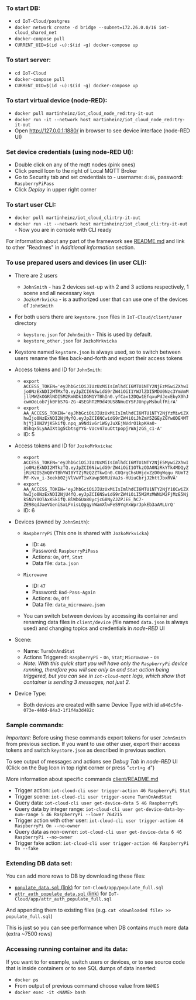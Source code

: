 ### To start DB:
* `cd IoT-Cloud/postgres`
* `docker network create -d bridge --subnet=172.26.0.0/16 iot-cloud_shared_net`
* `docker-compose pull`
* `CURRENT_UID=$(id -u):$(id -g) docker-compose up`

### To start server:
* `cd IoT-Cloud`
* `docker-compose pull`
* `CURRENT_UID=$(id -u):$(id -g) docker-compose up`

### To start virtual device (node-RED):
* `docker pull martinheinz/iot_cloud_node_red:try-it-out`
* `docker run -it --network host martinheinz/iot_cloud_node_red:try-it-out`
* Open <http://127.0.0.1:1880/> in browser to see device interface (node-RED UI)

### Set device credentials (using node-RED UI):
* Double click on any of the mqtt nodes (pink ones)
* Click pencil Icon to the right of Local MQTT Broker
* Go to Security tab and set credentials to - username: `d:46`, password: `RaspberryPiPass`
* Click _Deploy_ in upper right corner

### To start user CLI:
* `docker pull martinheinz/iot_cloud_cli:try-it-out`
* `docker run -it --network host martinheinz/iot_cloud_cli:try-it-out` - Now you are in console with CLI ready


For information about any part of the framework see [README.md](README.md) and link to other "Readmes" in _Additional information_ section.

### To use prepared users and devices (in user CLI):
* There are 2 users
    * `JohnSmith` - has 2 devices set-up with 2 and 3 actions respectively, 1 scene and all necessary keys
    * `JozkoMrkvicka` - is a authorized user that can use one of the devices of `JohnSmith`
* For both users there are `keystore.json` files in `IoT-Cloud/client/user` directory
    * `keystore.json` for `JohnSmith` - This is used by default.
    * `keystore_other.json` for `JozkoMrkvicka`
* Keystore named `keystore.json` is always used, so to switch between users rename the files back-and-forth
and export their access tokens
* Access tokens and ID for `JohnSmith`:
    * `export ACCESS_TOKEN='eyJhbGciOiJIUzUxMiIsImlhdCI6MTU1NTY2NjEzMSwiZXhwIjo0NzExNDI2MTMxfQ.eyJpZCI6NSwidG9rZW4iOiI1YWJlZDI5MDU0Nzc3YmVmMjllMWZkOGRlNDI5M2RmNDk1OGM1YTBhIn0.yfCax12DQw1EfqxuPdJexEbyX0hJcwmOoLob7jk0FbS7G-ZG-4SEGhT2M9d49US8NmuIYSFJUnpyMsbulfRirA'`
    * `export AA_ACCESS_TOKEN='eyJhbGciOiJIUzUxMiIsImlhdCI6MTU1NTY2NjYzMiwiZXhwIjo0NzExNDI2NjMyfQ.eyJpZCI6NCwidG9rZW4iOiJhZmY5ZGEyZGYwODE4MThjYjI0N2VjKSkifQ.npq_a9Ndiv6r1WGyJuXEjNVdrO1kpKHa0-85hqx5LyAAIXt1g5CbtsgYYG-VUcv47ouOttpopjrWAjzGS_c1-A'`
    * ID: 5
* Access tokens and ID for `JozkoMrkvicka`:
    * `export ACCESS_TOKEN='eyJhbGciOiJIUzUxMiIsImlhdCI6MTU1NTY2NjE5MywiZXhwIjo0NzExNDI2MTkzfQ.eyJpZCI6NiwidG9rZW4iOiI1OTkzODA0NzRkYTk4MDQyZjRiN2I5ZmQ0YTBhYWI0YTZjMzQ2ZTkwIn0.CUQrgChsUHjdxZzD0gWqgu_RUmT2PF-Kvx_i-3eekb02jVlVwVTiwXawp30RUiVaJs-HUiuCbrjJ2httJbxRVA'`
    * `export AA_ACCESS_TOKEN='eyJhbGciOiJIUzUxMiIsImlhdCI6MTU1NTY2NjY1OCwiZXhwIjo0NzExNDI2NjU4fQ.eyJpZCI6NSwidG9rZW4iOiI5M2MzMWNiM2FjMzE5Njk5N2Y0OTAxKSkifQ.BlWbGUa80ycjcG8NyZJZPJEE_hC7-ZE98qdJaeVGeniSxLFnisLQgqynWamXlwFeS9YqYxWprJpkEb3aAMLUrQ'`
    * ID: 6
* Devices (owned by `JohnSmith`):
    * `RaspberryPi` (This one is shared with `JozkoMrkvicka`)
        * ID: `46`
        * Password: `RaspberryPiPass`
        * Actions: `On`, `Off`, `Stat`
        * Data file: `data.json`
    * `Microwave`
        * ID: `47`
        * Password: `Bad-Pass-Again`
        * Actions: `On`, `Off`
        * Data file: `data_microwave.json`
        
    * You can switch between devices by accessing its container and renaming data files in `client/device`
    (file named `data.json` is always used) and changing topics and credentials in _node-RED_ UI

        
* Scene:
    * Name: `TurnOnAndStat`
    * Actions Triggered: `RaspberryPi` - `On`, `Stat`; `Microwave` - `On`
    * _Note: With this quick start you will have only the `RaspberryPi` device running, therefore you will see
    only `On` and `Stat` action being triggered, but you can see in `iot-cloud-mqtt` logs, which show that container is sending 3 messages, not just 2._
    
* Device Type:
    * Both devices are created with same Device Type with id `a946c5fe-073e-440d-84a3-1f1f4a3d482c`
    
    
### Sample commands:
_Important:_ Before using these commands export tokens for user `JohnSmith` from previous section. If you want to use other user,
export their access tokens and switch `keystore.json` as described in previous section.

To see output of messages and actions see _Debug Tab_ in _node-RED_ UI (Click on the Bug Icon in top right corner or press "`ctrl+g d`")

More information about specific commands [client/README.md](client/README.md)

* Trigger action: `iot-cloud-cli user trigger-action 46 RaspberryPi Stat`
* Trigger scene: `iot-cloud-cli user trigger-scene TurnOnAndStat`
* Query data: `iot-cloud-cli user get-device-data 5 46 RaspberryPi`
* Query data by integer range: `iot-cloud-cli user get-device-data-by-num-range 5 46 RaspberryPi --lower 764215`
* Trigger action with other user: `iot-cloud-cli user trigger-action 46 RaspberryPi On --no-owner`
* Query data as non-owner: `iot-cloud-cli user get-device-data 6 46 RaspberryPi --no-owner`
* Trigger fake action: `iot-cloud-cli user trigger-action 46 RaspberryPi On --fake`

### Extending DB data set:
You can add more rows to DB by downloading these files:
* [`populate_data.sql` (link)](http://davinci.fmph.uniba.sk/~heinz4/diplomova_praca/populate_data.sql) for `IoT-Cloud/app/populate_full.sql`
* [`attr_auth_populate_data.sql` (link)](http://davinci.fmph.uniba.sk/~heinz4/diplomova_praca/attr_auth_populate_data.sql) for `IoT-Cloud/app/attr_auth_populate_full.sql`

And appending them to existing files (e.g. `cat <downloaded file> >> populate_full.sql`)

This is just so you can see performance when DB contains much more data (extra ~7500 rows)

### Accessing running container and its data:
If you want to for example, switch users or devices, or to see source code that is inside containers or to see SQL dumps of data inserted:
* `docker ps`
* From output of previous command choose value from `NAMES`
* `docker exec -it <NAME> bash`

